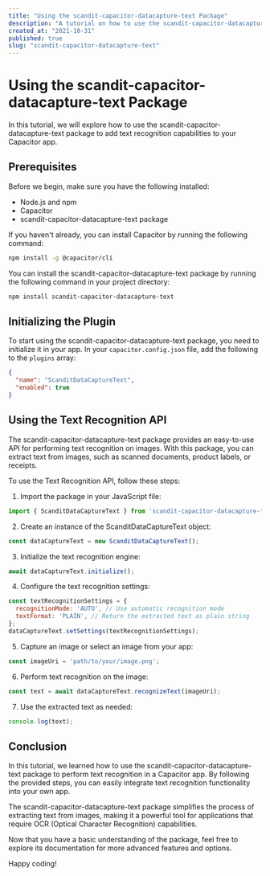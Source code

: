 ```yaml
---
title: "Using the scandit-capacitor-datacapture-text Package"
description: "A tutorial on how to use the scandit-capacitor-datacapture-text package in your app."
created_at: "2021-10-31"
published: true
slug: "scandit-capacitor-datacapture-text"
---
```


# Using the scandit-capacitor-datacapture-text Package

In this tutorial, we will explore how to use the scandit-capacitor-datacapture-text package to add text recognition capabilities to your Capacitor app.

## Prerequisites

Before we begin, make sure you have the following installed:

- Node.js and npm
- Capacitor
- scandit-capacitor-datacapture-text package

If you haven't already, you can install Capacitor by running the following command:

```bash
npm install -g @capacitor/cli
```

You can install the scandit-capacitor-datacapture-text package by running the following command in your project directory:

```bash
npm install scandit-capacitor-datacapture-text
```

## Initializing the Plugin

To start using the scandit-capacitor-datacapture-text package, you need to initialize it in your app. In your `capacitor.config.json` file, add the following to the `plugins` array:

```json
{
  "name": "ScanditDataCaptureText",
  "enabled": true
}
```

## Using the Text Recognition API

The scandit-capacitor-datacapture-text package provides an easy-to-use API for performing text recognition on images. With this package, you can extract text from images, such as scanned documents, product labels, or receipts.

To use the Text Recognition API, follow these steps:

1. Import the package in your JavaScript file:

```javascript
import { ScanditDataCaptureText } from 'scandit-capacitor-datacapture-text';
```

2. Create an instance of the ScanditDataCaptureText object:

```javascript
const dataCaptureText = new ScanditDataCaptureText();
```

3. Initialize the text recognition engine:

```javascript
await dataCaptureText.initialize();
```

4. Configure the text recognition settings:

```javascript
const textRecognitionSettings = {
  recognitionMode: 'AUTO', // Use automatic recognition mode
  textFormat: 'PLAIN', // Return the extracted text as plain string
};
dataCaptureText.setSettings(textRecognitionSettings);
```

5. Capture an image or select an image from your app:

```javascript
const imageUri = 'path/to/your/image.png';
```

6. Perform text recognition on the image:

```javascript
const text = await dataCaptureText.recognizeText(imageUri);
```

7. Use the extracted text as needed:

```javascript
console.log(text);
```

## Conclusion

In this tutorial, we learned how to use the scandit-capacitor-datacapture-text package to perform text recognition in a Capacitor app. By following the provided steps, you can easily integrate text recognition functionality into your own app.

The scandit-capacitor-datacapture-text package simplifies the process of extracting text from images, making it a powerful tool for applications that require OCR (Optical Character Recognition) capabilities.

Now that you have a basic understanding of the package, feel free to explore its documentation for more advanced features and options.

Happy coding!